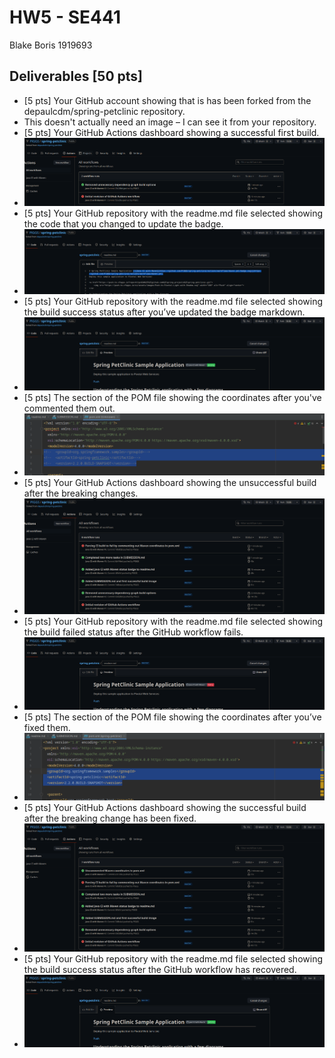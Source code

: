 # HW5 - SE441
Blake Boris 1919693

## Deliverables [50 pts]
- [5 pts] Your GitHub account showing that is has been forked from the depaulcdm/spring-petclinic repository.
- This doesn't actually need an image – I can see it from your repository.
- [5 pts] Your GitHub Actions dashboard showing a successful first build.
- ![img.png](images/firstBuild.png)
- [5 pts] Your GitHub repository with the readme.md file selected showing the code that you changed to update the badge.
- ![img.png](images/codeToUpdateBadge.png)
- [5 pts] Your GitHub repository with the readme.md file selected showing the build success status after you’ve updated the badge markdown.
- ![img.png](images/badgePassing.png)
- [5 pts] The section of the POM file showing the coordinates after you've commented them out.
- ![img.png](images/commentedCoordinates.png)
- [5 pts] Your GitHub Actions dashboard showing the unsuccessful build after the breaking changes.
- ![img.png](images/unsuccessfulBuild.png)
- [5 pts] Your GitHub repository with the readme.md file selected showing the build failed status after the GitHub workflow fails.
- ![img.png](images/workflowFailure.png)
- [5 pts] The section of the POM file showing the coordinates after you’ve fixed them.
- ![img.png](images/fixedCoordinates.png)
- [5 pts] Your GitHub Actions dashboard showing the successful build after the breaking change has been fixed.
- ![img.png](images/successfulBuildAfterFixedCoordinates.png)
- [5 pts] Your GitHub repository with the readme.md file selected showing the build success status after the GitHub workflow has recovered.
- ![img.png](images/buildSuccessAfterWorkflowRecovered.png)
